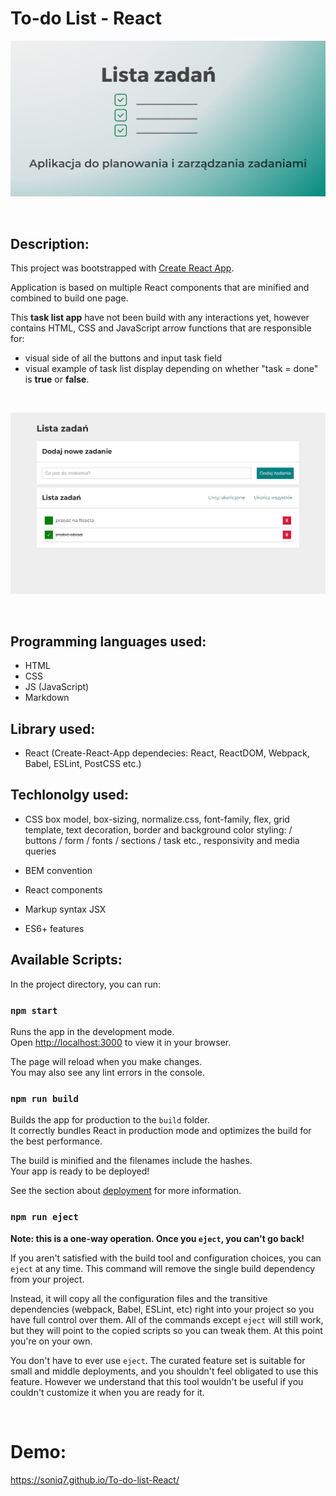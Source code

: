 # To-do List - React


![OG Image](https://github.com/Soniq7/To-do-list-React/blob/main/public/og-image.jpg?raw=true)

<br />

## Description:

This project was bootstrapped with [Create React App](https://github.com/facebook/create-react-app).

Application is based on multiple React components that are minified and combined to build one page.

This **task list app** have not been build with any interactions yet, however contains HTML, CSS and JavaScript arrow functions that are responsible for:

- visual side of all the buttons and input task field 
- visual example of task list display depending on whether "task = done" is **true** or **false**.

<br />

![Presentation](https://github.com/Soniq7/To-do-list-React/blob/main/public/presentationReact.gif?raw=true)

<br />

## Programming languages used:

- HTML
- CSS
- JS (JavaScript)
- Markdown

## Library used:
- React (Create-React-App dependecies: React, ReactDOM, Webpack, Babel, ESLint, PostCSS etc.)

## Techlonolgy used:

- CSS box model, box-sizing, normalize.css, font-family, flex, grid template, text decoration, border and background color styling: / buttons / form / fonts / sections / task etc., responsivity and media queries

- BEM convention
- React components
- Markup syntax JSX
- ES6+ features

## Available Scripts:

In the project directory, you can run:

### `npm start`

Runs the app in the development mode.\
Open [http://localhost:3000](http://localhost:3000) to view it in your browser.

The page will reload when you make changes.\
You may also see any lint errors in the console.

### `npm run build`

Builds the app for production to the `build` folder.\
It correctly bundles React in production mode and optimizes the build for the best performance.

The build is minified and the filenames include the hashes.\
Your app is ready to be deployed!

See the section about [deployment](https://facebook.github.io/create-react-app/docs/deployment) for more information.

### `npm run eject`

**Note: this is a one-way operation. Once you `eject`, you can't go back!**

If you aren't satisfied with the build tool and configuration choices, you can `eject` at any time. This command will remove the single build dependency from your project.

Instead, it will copy all the configuration files and the transitive dependencies (webpack, Babel, ESLint, etc) right into your project so you have full control over them. All of the commands except `eject` will still work, but they will point to the copied scripts so you can tweak them. At this point you're on your own.

You don't have to ever use `eject`. The curated feature set is suitable for small and middle deployments, and you shouldn't feel obligated to use this feature. However we understand that this tool wouldn't be useful if you couldn't customize it when you are ready for it.

<br />

# Demo:

https://soniq7.github.io/To-do-list-React/